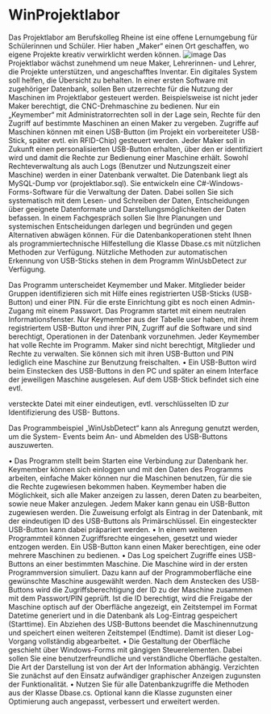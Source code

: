 # WinProjektlabor

Das Projektlabor am Berufskolleg Rheine ist eine
offene Lernumgebung für Schülerinnen und
Schüler. Hier haben „Maker“ einen Ort
geschaffen, wo eigene Projekte kreativ
verwirklicht werden können.
![image](https://user-images.githubusercontent.com/42067245/115446637-cea80f00-a217-11eb-917e-46a8d45e31b3.png)
Das Projektlabor wächst zunehmend um neue
Maker, Lehrerinnen- und Lehrer, die Projekte
unterstützen, und angeschafftes Inventar.
Ein digitales System soll helfen, die Übersicht zu
behalten. In einer ersten Software mit zugehöriger Datenbank, sollen Ben utzerrechte für die
Nutzung der Maschinen im Projektlabor gesteuert werden. Beispielsweise ist nicht jeder Maker
berechtigt, die CNC-Drehmaschine zu bedienen. Nur ein „Keymember“ mit Administratorrechten soll
in der Lage sein, Rechte für den Zugriff auf bestimmte Maschinen an einen Maker zu vergeben.
Zugriffe auf Maschinen können mit einen USB-Button (im Projekt ein vorbereiteter USB-Stick,
später evtl. ein RFID-Chip) gesteuert werden. Jeder Maker soll in Zukunft einen personalisierten
USB-Button erhalten, über den er identifiziert wird und damit die Rechte zur Bedienung einer
Maschine erhält.
Sowohl Rechteverwaltung als auch Logs (Benutzer und Nutzungszeit einer Maschine) werden in
einer Datenbank verwaltet. Die Datenbank liegt als MySQL-Dump vor (projektlabor.sql).
Sie entwickeln eine C#-Windows-Forms-Software für die Verwaltung der Daten. Dabei sollen Sie
sich systematisch mit dem Lesen- und Schreiben der Daten, Entscheidungen über geeignete
Datenformate und Darstellungsmöglichkeiten der Daten befassen. In einem Fachgespräch sollen
Sie Ihre Planungen und systemischen Entscheidungen darlegen und begründen und gegen
Alternativen abwägen können.
Für die Datenbankoperationen steht Ihnen als programmiertechnische Hilfestellung die Klasse
Dbase.cs mit nützlichen Methoden zur Verfügung. Nützliche Methoden zur automatischen
Erkennung von USB-Sticks stehen in dem Programm WinUsbDetect zur Verfügung.

Das Programm unterscheidet Keymember und Maker. Mitglieder beider Gruppen identifizieren
sich mit Hilfe eines registrierten USB-Sticks (USB-Button) und einer PIN. Für die erste
Einrichtung gibt es noch einen Admin-Zugang mit einem Passwort.
Das Programm startet mit einem neutralen Informationsfenster. Nur Keymember aus der Tabelle
user haben, mit ihrem registriertem USB-Button und ihrer PIN, Zugriff auf die Software und sind
berechtigt, Operationen in der Datenbank vorzunehmen. Jeder Keymember hat volle Rechte im
Programm. Maker sind nicht berechtigt, Mitglieder und Rechte zu verwalten. Sie können sich
mit ihren USB-Button und PIN lediglich eine Maschine zur Benutzung freischalten.
• Ein USB-Button wird beim Einstecken des USB-Buttons in den PC und später an einem
Interface der jeweiligen Maschine ausgelesen. Auf dem USB-Stick befindet sich eine evtl.

versteckte Datei mit einer eindeutigen, evtl. verschlüsselten ID zur Identifizierung des USB-
Buttons.

Das Programmbeispiel „WinUsbDetect“ kann als Anregung genutzt werden, um die System-
Events beim An- und Abmelden des USB-Buttons auszuwerten.

• Das Programm stellt beim Starten eine Verbindung zur Datenbank her. Keymember können sich
einloggen und mit den Daten des Programms arbeiten, einfache Maker können nur die
Maschinen benutzen, für die sie die Rechte zugewiesen bekommen haben.
Keymember haben die Möglichkeit, sich alle Maker anzeigen zu lassen, deren Daten zu
bearbeiten, sowie neue Maker anzulegen. Jedem Maker kann genau ein USB-Button
zugewiesen werden. Die Zuweisung erfolgt als Eintrag in der Datenbank, mit der eindeutigen ID
des USB-Buttons als Primärschlüssel. Ein eingesteckter USB-Button kann dabei präpariert
werden.
• In einem weiteren Programmteil können Zugriffsrechte eingesehen, gesetzt und wieder
entzogen werden. Ein USB-Button kann einen Maker berechtigen, eine oder mehrere
Maschinen zu bedienen.
• Das Log speichert Zugriffe eines USB-Buttons an einer bestimmten Maschine. Die Maschine
wird in der ersten Programmversion simuliert. Dazu kann auf der Programmoberfläche eine
gewünschte Maschine ausgewählt werden. Nach dem Anstecken des USB-Buttons wird die
Zugriffsberechtigung der ID zu der Maschine zusammen mit dem Passwort/PIN geprüft. Ist die
ID berechtigt, wird die Freigabe der Maschine optisch auf der Oberfläche angezeigt, ein
Zeitstempel im Format Datetime generiert und in die Datenbank als Log-Eintrag gespeichert
(Starttime). Ein Abziehen des USB-Buttons beendet die Maschinennutzung und speichert einen
weiteren Zeitstempel (Endtime). Damit ist dieser Log-Vorgang vollständig abgearbeitet.
• Die Gestaltung der Oberfläche geschieht über Windows-Forms mit gängigen Steuerelementen.
Dabei sollen Sie eine benutzerfreundliche und verständliche Oberfläche gestalten. Die Art der
Darstellung ist von der Art der Information abhängig. Verzichten Sie zunächst auf den Einsatz
aufwändiger graphischer Anzeigen zugunsten der Funktionalität.
• Nutzen Sie für alle Datenbankzugriffe die Methoden aus der Klasse Dbase.cs. Optional kann die
Klasse zugunsten einer Optimierung auch angepasst, verbessert und erweitert werden.
